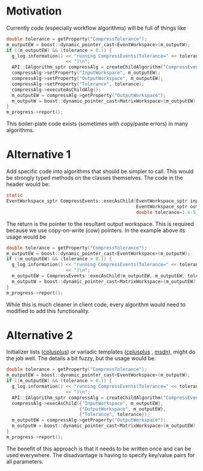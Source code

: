 Motivation
==========

Currently code (especially workflow algorithms) will be full of things
like

```C
double tolerance = getProperty("CompressTolerance");
m_outputEW = boost::dynamic_pointer_cast<EventWorkspace>(m_outputW);
if ((m_outputEW) && (tolerance > 0.)) {
  g_log.information() << "running CompressEvents(Tolerance=" << tolerance
                      << ")\n";
  API::IAlgorithm_sptr compressAlg = createChildAlgorithm("CompressEvents");
  compressAlg->setProperty("InputWorkspace", m_outputEW);
  compressAlg->setProperty("OutputWorkspace", m_outputEW);
  compressAlg->setProperty("Tolerance", tolerance);
  compressAlg->executeAsChildAlg();
  m_outputEW = compressAlg->getProperty("OutputWorkspace");
  m_outputW = boost::dynamic_pointer_cast<MatrixWorkspace>(m_outputEW);
}
m_progress->report();
```

This boiler-plate code exists (sometimes with copy/paste errors) in
many algorithms.

Alternative 1
=============

Add specific code into algorithms that should be simpler to call. This
would be strongly typed methods on the classes themselves. The code in
the header would be:

```C
static
EventWorkspace_sptr CompressEvents::execAsChild(EventWorkspace_sptr input,
                                                EventWorkspace_sptr output,
                                                double tolerance=1.e-5);
```

The return is the pointer to the resultant output workspace. This is
required because we use copy-on-write (cow) pointers. In the example
above its usage would be

```C
double tolerance = getProperty("CompressTolerance");
m_outputEW = boost::dynamic_pointer_cast<EventWorkspace>(m_outputW);
if ((m_outputEW) && (tolerance > 0.)) {
  g_log.information() << "running CompressEvents(Tolerance=" << tolerance
                      << ")\n";
  m_outputEW = CompressEvents::execAsChild(m_outputEW, m_outputEW, tolerance);
  m_outputW = boost::dynamic_pointer_cast<MatrixWorkspace>(m_outputEW);
}
m_progress->report();
```

While this is much cleaner in client code, every algorithm would need
to modified to add this functionality.

Alternative 2
=============

Initializer lists
([cplusplus](http://www.cplusplus.com/reference/initializer_list/initializer_list/))
or variadic templates
([cplusplus](http://www.cplusplus.com/articles/EhvU7k9E/) ,
[msdn](https://msdn.microsoft.com/en-us/library/dn439779.aspx)), might
do the job well. The details a bit fuzzy, but the usage would be:

```C
double tolerance = getProperty("CompressTolerance");
m_outputEW = boost::dynamic_pointer_cast<EventWorkspace>(m_outputW);
if ((m_outputEW) && (tolerance > 0.)) {
  g_log.information() << "running CompressEvents(Tolerance=" << tolerance
                      << ")\n";
  API::IAlgorithm_sptr compressAlg = createChildAlgorithm("CompressEvents");
  compressAlg->execAsChild({"InputWorkspace", m_outputEW},
                           {"OutputWorkspace", m_outputEW},
                           {"Tolerance", tolerance});
  m_outputEW = compressAlg->getProperty("OutputWorkspace");
  m_outputW = boost::dynamic_pointer_cast<MatrixWorkspace>(m_outputEW);
}
m_progress->report();
```

The benefit of this approach is that it needs to be written once and
can be used everywhere. The disadvantage is having to specify
key/value pairs for all parameters.
